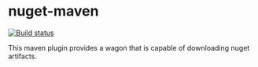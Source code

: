 # nuget-maven

[![Build status](https://travis-ci.org/miracelwhipp/nuget-maven.svg?branch=master)](https://travis-ci.org/miracelwhipp/nuget-maven)

This maven plugin provides a wagon that is capable of downloading nuget artifacts.
